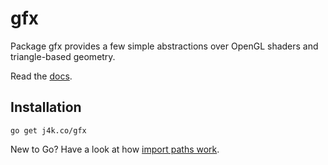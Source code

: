 # gfx

Package gfx provides a few simple abstractions over OpenGL shaders and
triangle-based geometry.

Read the [docs](http://godoc.org/j4k.co/gfx).

## Installation

    go get j4k.co/gfx

New to Go? Have a look at how [import paths work](http://golang.org/doc/code.html#remote).
